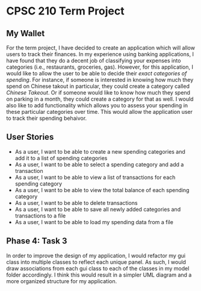 # CPSC 210 Term Project

## My Wallet

For the term project, I have decided to create an application which will allow users to track their finances. In my experience using banking applications, I have found that they do a decent job of classifying your expenses into categories (i.e., restaurants, groceries, gas). However, for this application, I would like to allow the user to be able to decide their *exact categories of spending*. For instance, if someone is interested in knowing how much they spend on Chinese takout in particular, they could create a category called *Chinese Takeout*. Or if someone would like to know how much they spend on parking in a month, they could create a category for that as well. I would also like to add functionality which allows you to assess your spending in these particular categories over time. This would allow the application user to track their spending behaivor. 

## User Stories

* As a user, I want to be able to create a new spending categories and add it to a list of spending categories
* As a user, I want to be able to select a spending category and add a transaction
* As a user, I want to be able to view a list of transactions for each spending category
* As a user, I want to be able to view the total balance of each spending category
* As a user, I want to be able to delete transactions
* As a user, I want to be able to save all newly added categories and transactions to a file
* As a user, I want to be able to load my spending data from a file

## Phase 4: Task 3

In order to improve the design of my application, I would refactor my gui class into multiple classes to reflect each unique panel. As such, I would draw associations from each gui class to each of the classes in my model folder accordingly. I think this would result in a simpler UML diagram and a more organized structure for my application.